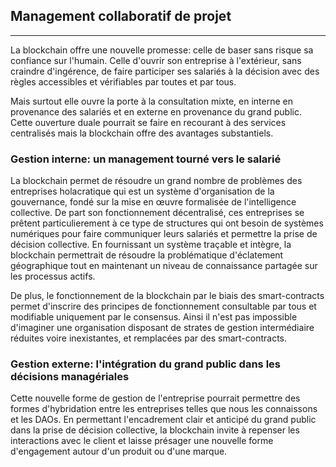 ## Management collaboratif de projet
---

La blockchain offre une nouvelle promesse: celle de baser sans risque sa confiance sur l'humain. Celle d'ouvrir son entreprise à l'extérieur, sans craindre d'ingérence, de faire participer ses salariés à la décision avec des règles accessibles et vérifiables par toutes et par tous.

Mais surtout elle ouvre la porte à la consultation mixte, en interne en provenance des salariés et en externe en provenance du grand public. Cette ouverture duale pourrait se faire en recourant à des services centralisés mais la blockchain offre des avantages substantiels.


### Gestion interne: un management tourné vers le salarié
La blockchain permet de résoudre un grand nombre de problèmes des entreprises holacratique qui est un système d'organisation de la gouvernance, fondé sur la mise en œuvre formalisée de l'intelligence collective. De part son fonctionnement décentralisé, ces entreprises se prêtent particulierement à ce type de structures qui ont besoin de systèmes numériques pour faire communiquer leurs salariés et permettre la prise de décision collective. En fournissant un système traçable et intègre, la blockchain permettrait de résoudre la problématique d'éclatement géographique tout en maintenant un niveau de connaissance partagée sur les processus actifs.

De plus, le fonctionnement de la blockchain par le biais des smart-contracts permet d'inscrire des principes de fonctionnement consultable par tous et modifiable uniquement par le consensus. Ainsi il n'est pas impossible d'imaginer une organisation disposant de strates de gestion intermédiaire réduites voire inexistantes, et remplacées par des smart-contracts.

### Gestion externe: l'intégration du grand public dans les décisions managériales
Cette nouvelle forme de gestion de l'entreprise pourrait permettre des formes d'hybridation entre les entreprises telles que nous les connaissons et les DAOs. En permettant l'encadrement clair et anticipé du grand public dans la prise de décision collective, la blockchain invite à repenser les interactions avec le client et laisse présager une nouvelle forme d'engagement autour d'un produit ou d'une marque.
